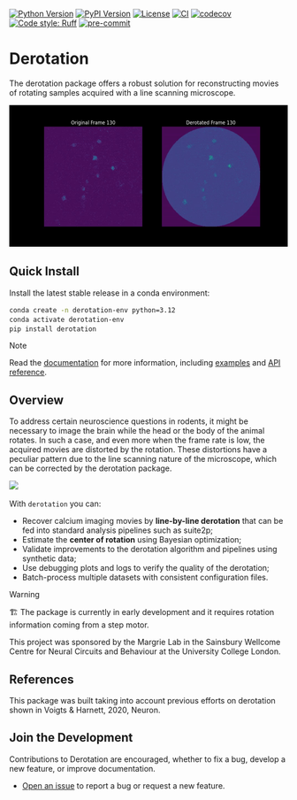 [![Python Version](https://img.shields.io/pypi/pyversions/derotation.svg)](https://pypi.org/project/derotation)
[![PyPI Version](https://img.shields.io/pypi/v/derotation.svg)](https://pypi.org/project/derotation)
[![License](https://img.shields.io/badge/License-BSD_3--Clause-orange.svg)](https://opensource.org/licenses/BSD-3-Clause)
[![CI](https://img.shields.io/github/actions/workflow/status/neuroinformatics-unit/derotation/test_and_deploy.yml?label=CI)](https://github.com/neuroinformatics-unit/derotation/actions)
[![codecov](https://codecov.io/gh/neuroinformatics-unit/derotation/branch/main/graph/badge.svg?token=P8CCH3TI8K)](https://codecov.io/gh/neuroinformatics-unit/derotation)
[![Code style: Ruff](https://img.shields.io/endpoint?url=https://raw.githubusercontent.com/astral-sh/ruff/main/assets/badge/format.json)](https://github.com/astral-sh/ruff)
[![pre-commit](https://img.shields.io/badge/pre--commit-enabled-brightgreen?logo=pre-commit&logoColor=white)](https://github.com/pre-commit/pre-commit)

# Derotation

The derotation package offers a robust solution for reconstructing movies of rotating samples acquired with a line scanning microscope.

![](docs/source/_static/dark_derotation.gif)

## Quick Install

Install the latest stable release in a conda environment:
```bash
conda create -n derotation-env python=3.12
conda activate derotation-env
pip install derotation
```

> [!Note]
> Read the [documentation](https://derotation.neuroinformatics.dev) for more information, including [examples](https://derotation.neuroinformatics.dev/examples/index.html) and [API reference](https://derotation.neuroinformatics.dev/api_index.html).

## Overview
To address certain neuroscience questions in rodents, it might be necessary to image the brain while the head or the body of the animal rotates. In such a case, and even more when the frame rate is low, the acquired movies are distorted by the rotation. These distortions have a peculiar pattern due to the line scanning nature of the microscope, which can be corrected by the derotation package.

![](docs/source/static/derotation_index.png)

With `derotation` you can:
- Recover calcium imaging movies by **line-by-line derotation** that can be fed into standard analysis pipelines such as suite2p;
- Estimate the **center of rotation** using Bayesian optimization;
- Validate improvements to the derotation algorithm and pipelines using synthetic data;
- Use debugging plots and logs to verify the quality of the derotation;
- Batch-process multiple datasets with consistent configuration files.

> [!Warning]
> 🏗️ The package is currently in early development and it requires rotation information coming from a step motor.

This project was sponsored by the Margrie Lab in the Sainsbury Wellcome Centre for Neural Circuits and Behaviour at the University College London.

## References
This package was built taking into account previous efforts on derotation shown in Voigts & Harnett, 2020, Neuron.


## Join the Development

Contributions to Derotation are encouraged, whether to fix a bug, develop a new feature, or improve documentation.

- [Open an issue](https://github.com/neuroinformatics-unit/derotation/issues) to report a bug or request a new feature.
